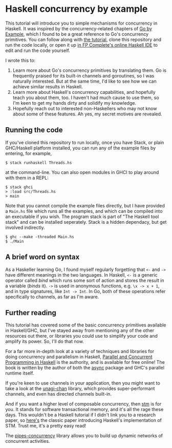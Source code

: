 # Haskell concurrency by example

This tutorial will introduce you to simple mechanisms for concurrency in Haskell.
It was inspired by the concurrency-related chapters of [Go by Example](http://gobyexample.com), which I found to be a great reference to Go's concurrency primitives.
You can follow along with [the tutorial](./src/tutorial.md), clone this repository and run the code locally, or open it up [in FP Complete's online Haskell IDE](https://www.fpcomplete.com/user/eightyeight/concurrency-by-example) to edit and run the code yourself.

I wrote this to:

 1. Learn more about Go's concurrency primitives by translating them.
    Go is frequently praised for its built-in channels and goroutines, so I was naturally interested.
    But at the same time, I'd like to see how we can achieve similar results in Haskell.
 2. Learn more about Haskell's concurrency capabilities, and hopefully teach you about them, too.
    I haven't had much cause to use them, so I'm keen to get my hands dirty and solidify my knowledge.
 3. Hopefully reach out to interested non-Haskellers who may not know about some of these features.
    Ah yes, my secret motives are revealed.

## Running the code

If you've cloned this repository to run locally, once you have Stack, or plain GHC/Haskell platform installed, you can run any of the example files by entering, for example,

    $ stack runhaskell Threads.hs

at the command-line.
You can also open modules in GHCI to play around with them in a REPL:

    $ stack ghci
    > :load src/Threads.hs
    > main

Note that you cannot compile the example files directly, but I have provided a `Main.hs` file which runs all the examples, and which can be compiled into an executable if you wish. The program stack is part of "The Haskell tool stack" and can be installed seperately. Stack is a hidden dependacy, but get involved indirectly. 

    $ ghc --make -threaded Main.hs
    $ ./Main

## A brief word on syntax

As a Haskeller learning Go, I found myself regularly forgetting that `<-` and `->` have different meanings in the two languages.
In Haskell, `<-` is a generic operator called _bind_ which runs some sort of action and stores the result in a variable (_binds_ it).
`->` is used in anonymous functions, e.g. `\x -> x + 1`, and in type signatures, like `Int -> Int`.
In Go, both of these operations refer specifically to channels, as far as I'm aware.

## Further reading

This tutorial has covered some of the basic concurrency primitives available in Haskell/GHC, but I've stayed away from mentioning any of the other resources out there, or libraries you could use to simplify your code and amplify its power.
So, I'll do that now.

For a far more in-depth look at a variety of techniques and libraries for doing concurrency and parallelism in Haskell, [Parallel and Concurrent Programming in Haskell](http://community.haskell.org/~simonmar/pcph/) is the authority, and is available for free online!
The book is written by the author of both the [async](https://hackage.haskell.org/package/async) package and GHC's parallel runtime itself.

If you're keen to use channels in your application, then you might want to take a look at the [unagi-chan](https://hackage.haskell.org/package/unagi-chan) library, which provides super-performant channels, and even has directed channels built-in.

And if you want a higher level of composable concurrency, then [stm](https://wiki.haskell.org/Software_transactional_memory) is for you.
It stands for software transactional memory, and it's all the rage these days.
This wouldn't be a Haskell tutorial if I didn't link you to a research paper, so [here's](http://research.microsoft.com/pubs/67418/2005-ppopp-composable.pdf) the classic paper introducing Haskell's implementation of STM.
Trust me, it's a pretty easy read!

The [pipes-concurrency](https://hackage.haskell.org/package/pipes-concurrency) library allows you to build up dynamic networks of concurrent activities.
